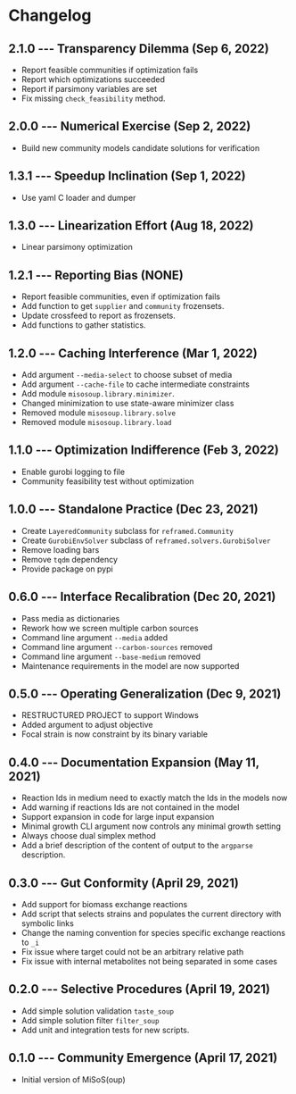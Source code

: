 # Changelog

## 2.1.0 --- Transparency Dilemma (Sep 6, 2022)

- Report feasible communities if optimization fails
- Report which optimizations succeeded
- Report if parsimony variables are set
- Fix missing `check_feasibility` method.

## 2.0.0 --- Numerical Exercise (Sep 2, 2022)

- Build new community models candidate solutions for verification

## 1.3.1 --- Speedup Inclination (Sep 1, 2022)

- Use yaml C loader and dumper

## 1.3.0 --- Linearization Effort (Aug 18, 2022)

- Linear parsimony optimization

## 1.2.1 --- Reporting Bias (NONE)

- Report feasible communities, even if optimization fails
- Add function to get `supplier` and `community` frozensets.
- Update crossfeed to report as frozensets.
- Add functions to gather statistics.

## 1.2.0 --- Caching Interference (Mar 1, 2022)

- Add argument `--media-select` to choose subset of media
- Add argument `--cache-file` to cache intermediate constraints
- Add module `misosoup.library.minimizer`.
- Changed minimization to use state-aware minimizer class
- Removed module `misosoup.library.solve`
- Removed module `misosoup.library.load`

## 1.1.0 --- Optimization Indifference (Feb 3, 2022)

- Enable gurobi logging to file
- Community feasibility test without optimization

## 1.0.0 --- Standalone Practice (Dec 23, 2021)

- Create `LayeredCommunity` subclass for `reframed.Community`
- Create `GurobiEnvSolver` subclass of `reframed.solvers.GurobiSolver`
- Remove loading bars
- Remove `tqdm` dependency
- Provide package on pypi

## 0.6.0 --- Interface Recalibration (Dec 20, 2021)

- Pass media as dictionaries
- Rework how we screen multiple carbon sources
- Command line argument `--media` added
- Command line argument `--carbon-sources` removed
- Command line argument `--base-medium` removed
- Maintenance requirements in the model are now supported

## 0.5.0 --- Operating Generalization (Dec 9, 2021)

- RESTRUCTURED PROJECT to support Windows
- Added argument to adjust objective
- Focal strain is now constraint by its binary variable

## 0.4.0 --- Documentation Expansion (May 11, 2021)

- Reaction Ids in medium need to exactly match the Ids in the models now
- Add warning if reactions Ids are not contained in the model
- Support expansion in code for large input expansion
- Minimal growth CLI argument now controls any minimal growth setting
- Always choose dual simplex method
- Add a brief description of the content of output to the `argparse` description.

## 0.3.0 --- Gut Conformity (April 29, 2021)

- Add support for biomass exchange reactions
- Add script that selects strains and populates the current directory with symbolic links
- Change the naming convention for species specific exchange reactions to `_i`
- Fix issue where target could not be an arbitrary relative path
- Fix issue with internal metabolites not being separated in some cases

## 0.2.0 --- Selective Procedures (April 19, 2021)

- Add simple solution validation `taste_soup`
- Add simple solution filter `filter_soup`
- Add unit and integration tests for new scripts.

## 0.1.0 --- Community Emergence (April 17, 2021)

- Initial version of MiSoS(oup)
